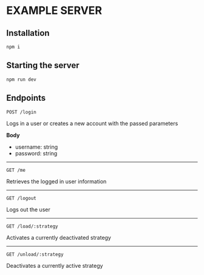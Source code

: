 # EXAMPLE SERVER

## Installation

`npm i`

## Starting the server

`npm run dev`

## Endpoints

`POST /login`

Logs in a user or creates a new account with the passed parameters

**Body**
- username: string
- password: string

---

`GET /me`

Retrieves the logged in user information

---

`GET /logout`

Logs out the user

---

`GET /load/:strategy`

Activates a currently deactivated strategy

---

`GET /unload/:strategy`

Deactivates a currently active strategy
